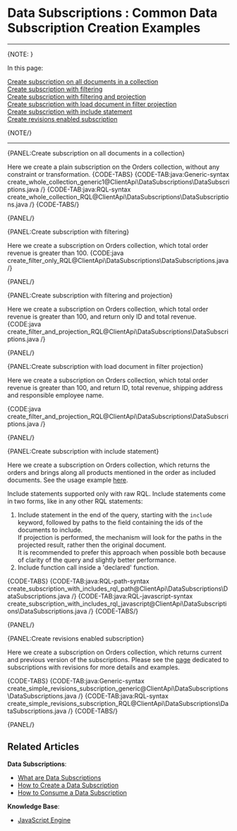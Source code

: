 ﻿# Data Subscriptions : Common Data Subscription Creation Examples

---

{NOTE: }

In this page:  

[Create subscription on all documents in a collection](../../../client-api/data-subscriptions/creation/examples#create-subscription-on-all-documents-in-a-collection)  
[Create subscription with filtering](../../../client-api/data-subscriptions/creation/examples#create-subscription-with-filtering)  
[Create subscription with filtering and projection](../../../client-api/data-subscriptions/creation/examples#create-subscription-with-filtering-and-projection)  
[Create subscription with load document in filter projection](../../../client-api/data-subscriptions/creation/examples#create-subscription-with-load-document-in-filter-projection)  
[Create subscription with include statement](../../../client-api/data-subscriptions/creation/examples#create-subscription-with-include-statement)  
[Create revisions enabled subscription](../../../client-api/data-subscriptions/creation/examples#create-revisions-enabled-subscription)  

{NOTE/}

---

{PANEL:Create subscription on all documents in a collection}

Here we create a plain subscription on the Orders collection, without any constraint or transformation.
{CODE-TABS}
{CODE-TAB:java:Generic-syntax create_whole_collection_generic1@ClientApi\DataSubscriptions\DataSubscriptions.java /}
{CODE-TAB:java:RQL-syntax create_whole_collection_RQL@ClientApi\DataSubscriptions\DataSubscriptions.java /}
{CODE-TABS/}

{PANEL/}

{PANEL:Create subscription with filtering}

Here we create a subscription on Orders collection, which total order revenue is greater than 100.
{CODE:java create_filter_only_RQL@ClientApi\DataSubscriptions\DataSubscriptions.java /}

{PANEL/}

{PANEL:Create subscription with filtering and projection}

Here we create a subscription on Orders collection, which total order revenue is greater than 100, and return only ID and total revenue.
{CODE:java create_filter_and_projection_RQL@ClientApi\DataSubscriptions\DataSubscriptions.java /}

{PANEL/}

{PANEL:Create subscription with load document in filter projection}

Here we create a subscription on Orders collection, which total order revenue is greater than 100, and return ID, total revenue, shipping address and responsible employee name.

{CODE:java create_filter_and_projection_RQL@ClientApi\DataSubscriptions\DataSubscriptions.java /}

{PANEL/}

{PANEL:Create subscription with include statement}

Here we create a subscription on Orders collection, which returns the orders and brings along all products mentioned in the order as included documents. 
See the usage example [here](../../../client-api/data-subscriptions/consumption/examples#subscription-that-uses-included-documents).

Include statements supported only with raw RQL. Include statements come in two forms, like in any other RQL statements:  
1. Include statement in the end of the query, starting with the `include` keyword, followed by paths to the field containing the ids of the documents to include.  
If projection is performed, the mechanism will look for the paths in the projected result, rather then the original document.  
It is recommended to prefer this approach when possible both because of clarity of the query and slightly better performance.  
2. Include function call inside a 'declared' function.  

{CODE-TABS}
{CODE-TAB:java:RQL-path-syntax create_subscription_with_includes_rql_path@ClientApi\DataSubscriptions\DataSubscriptions.java /}
{CODE-TAB:java:RQL-javascript-syntax create_subscription_with_includes_rql_javascript@ClientApi\DataSubscriptions\DataSubscriptions.java /}
{CODE-TABS/}

{PANEL/}

{PANEL:Create revisions enabled subscription}

Here we create a subscription on Orders collection, which returns current and previous version of the subscriptions. 
Please see the [page](../../../client-api/data-subscriptions/advanced-topics/subscription-with-revisioning) dedicated to subscriptions with revisions for more details and examples.

{CODE-TABS}
{CODE-TAB:java:Generic-syntax create_simple_revisions_subscription_generic@ClientApi\DataSubscriptions\DataSubscriptions.java /}
{CODE-TAB:java:RQL-syntax create_simple_revisions_subscription_RQL@ClientApi\DataSubscriptions\DataSubscriptions.java /}
{CODE-TABS/}

{PANEL/}

## Related Articles

**Data Subscriptions**:

- [What are Data Subscriptions](../../../client-api/data-subscriptions/what-are-data-subscriptions)
- [How to Create a Data Subscription](../../../client-api/data-subscriptions/creation/how-to-create-data-subscription)
- [How to Consume a Data Subscription](../../../client-api/data-subscriptions/consumption/how-to-consume-data-subscription)

**Knowledge Base**:

- [JavaScript Engine](../../../server/kb/javascript-engine)
